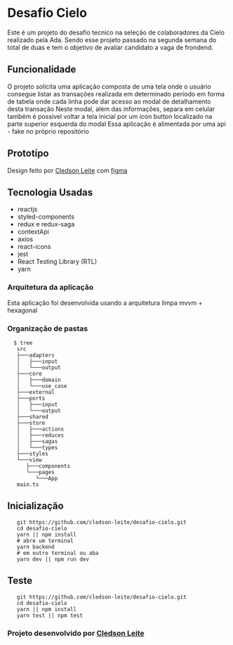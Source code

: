 # Desafio Cielo

   Este é um projeto do desafio tecnico na seleção de colaboradores da Cielo realizado pela Ada.
   Sendo esse projeto passado na segunda semana do total de duas e tem o objetivo de avaliar candidato a vaga de frondend.


## Funcionalidade

  O projeto solicita uma aplicação composta de uma tela onde o usuário consegue listar as transações realizada em determinado período em forma de tabela onde cada linha pode dar acesso ao modal de detalhamento desta transação
  Neste modal, além das informações, separa em celular também é possível voltar a tela inicial por um icon button localizado na parte superior esquerda do modal
  Essa aplicação é alimentada por uma api - fake no próprio repositório

## Prototípo
Design feito por [Cledson Leite](https://www.linkedin.com/in/cledson-leite/) com [figma](https://www.figma.com/file/QpyfVhBN3UreitRnYUY2Oi/Desafio-Cielo?type=design&node-id=0%3A1&mode=design&t=jqzGwmMegdHWYhpf-1)

## Tecnologia Usadas
  - reactjs
  - styled-components
  - redux e redux-saga
  - contextApi
  - axios
  - react-icons
  - jest
  - React Testing Library (RTL)
  - yarn

### Arquitetura da aplicação
  Esta aplicação foi desenvolvida usando a arquitetura limpa mvvm + hexagonal

### Organização de pastas
```shell
  $ tree
   src
   ├───adapters      
   │   ├───input     
   │   └───output    
   ├───core          
   │   ├───domain    
   │   └───use_case  
   ├───external      
   ├───ports         
   │   ├───input     
   │   └───output    
   ├───shared        
   ├───store         
   │   ├───actions   
   │   ├───reduces   
   │   ├───sagas     
   │   └───types     
   ├───styles        
   └───view          
      ├───components
      └───pages     
         └───App
   main.ts
```
## Inicialização
``` shell
   git https://github.com/cledson-leite/desafio-cielo.git
   cd desafio-cielo
   yarn || npm install
   # abre um terminal
   yarn backend
   # em outro terminal ou aba
   yarn dev || npm run dev
```
## Teste
``` shell
   git https://github.com/cledson-leite/desafio-cielo.git
   cd desafio-cielo
   yarn || npm install
   yarn test || npm test
```

### Projeto desenvolvido por [Cledson Leite](https://www.linkedin.com/in/cledson-leite/)

